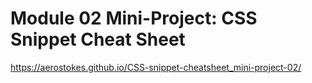 # Module 02 Mini-Project: CSS Snippet Cheat Sheet

https://aerostokes.github.io/CSS-snippet-cheatsheet_mini-project-02/
